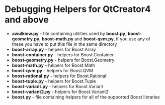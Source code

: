 # Debugging Helpers for QtCreator4 and above

* **awulkiew.py** - file containing utilities used by **boost.py**, **boost-geometry.py**, **boost-math.py** and **boost-qvm.py**, if you use any of these you have to put this file in the same directory
* **boost-array.py** - helpers for Boost.Array
* **boost-container.py** - helpers for Boost.Container
* **boost-geometry.py** - helpers for Boost.Geometry
* **boost-math.py** - helpers for Boost.Math
* **boost-qvm.py** - helpers for Boost.QVM
* **boost-rational.py** - helpers for Boost.Rational
* **boost-tuple.py** - helpers for Boost.Tuple
* **boost-variant.py** - helpers for Boost.Variant
* **boost-variant2.py** - helpers for Boost.Variant2
* **boost.py** - file containing helpers for all of the supported Boost libraries